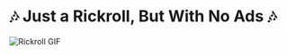 # 🎶 Just a Rickroll, But With No Ads 🎶

![Rickroll GIF](https://media.giphy.com/media/l0HlRzUONpX6I2oBa/giphy.gif)

